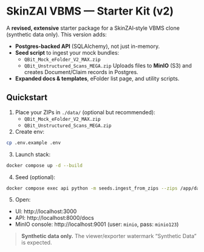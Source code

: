 # SkinZAI VBMS — Starter Kit (v2)

A **revised, extensive** starter package for a SkinZAI‑style VBMS clone (synthetic data only). This version adds:
- **Postgres-backed API** (SQLAlchemy), not just in-memory.
- **Seed script** to ingest your mock bundles:
  - `QBit_Mock_eFolder_V2_MAX.zip`
  - `QBit_Unstructured_Scans_MEGA.zip`
  Uploads files to **MinIO** (S3) and creates Document/Claim records in Postgres.
- **Expanded docs & templates**, eFolder list page, and utility scripts.

## Quickstart

1) Place your ZIPs in `./data/` (optional but recommended):
   - `QBit_Mock_eFolder_V2_MAX.zip`
   - `QBit_Unstructured_Scans_MEGA.zip`
2) Create env:
```bash
cp .env.example .env
```
3) Launch stack:
```bash
docker compose up -d --build
```
4) Seed (optional):
```bash
docker compose exec api python -m seeds.ingest_from_zips --zips /app/data/QBit_Mock_eFolder_V2_MAX.zip,/app/data/QBit_Unstructured_Scans_MEGA.zip
```
5) Open:
- UI: http://localhost:3000
- API: http://localhost:8000/docs
- MinIO console: http://localhost:9001 (user: `minio`, pass: `minio123`)

> **Synthetic data only.** The viewer/exporter watermark “Synthetic Data” is expected.
